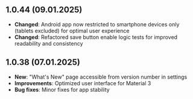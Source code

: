 ## 1.0.44 (09.01.2025)

- **Changed**: Android app now restricted to smartphone devices only (tablets excluded) for optimal user experience
- **Changed**: Refactored save button enable logic tests for improved readability and consistency

## 1.0.38 (07.01.2025)

- **New**: "What's New" page accessible from version number in settings
- **Improvements**: Optimized user interface for Material 3
- **Bug fixes**: Minor fixes for app stability